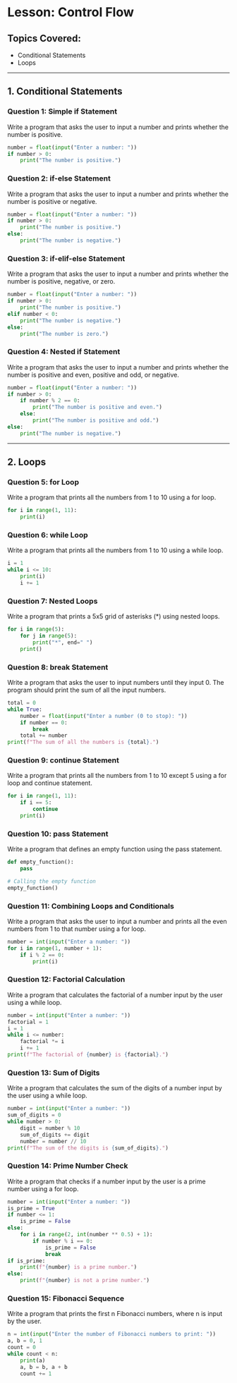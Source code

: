 # Lesson: Control Flow

## Topics Covered:
- Conditional Statements
- Loops

---

## 1. Conditional Statements

### Question 1: Simple if Statement

Write a program that asks the user to input a number and prints whether the number is positive.

```python
number = float(input("Enter a number: "))
if number > 0:
    print("The number is positive.")
```

### Question 2: if-else Statement

Write a program that asks the user to input a number and prints whether the number is positive or negative.

```python
number = float(input("Enter a number: "))
if number > 0:
    print("The number is positive.")
else:
    print("The number is negative.")
```

### Question 3: if-elif-else Statement

Write a program that asks the user to input a number and prints whether the number is positive, negative, or zero.

```python
number = float(input("Enter a number: "))
if number > 0:
    print("The number is positive.")
elif number < 0:
    print("The number is negative.")
else:
    print("The number is zero.")
```

### Question 4: Nested if Statement

Write a program that asks the user to input a number and prints whether the number is positive and even, positive and odd, or negative.

```python
number = float(input("Enter a number: "))
if number > 0:
    if number % 2 == 0:
        print("The number is positive and even.")
    else:
        print("The number is positive and odd.")
else:
    print("The number is negative.")
```
---

## 2. Loops

### Question 5: for Loop

Write a program that prints all the numbers from 1 to 10 using a for loop.

```python
for i in range(1, 11):
    print(i)
```

### Question 6: while Loop

Write a program that prints all the numbers from 1 to 10 using a while loop.

```python
i = 1
while i <= 10:
    print(i)
    i += 1
```

### Question 7: Nested Loops

Write a program that prints a 5x5 grid of asterisks (*) using nested loops.

```python
for i in range(5):
    for j in range(5):
        print("*", end=" ")
    print()
```

### Question 8: break Statement

Write a program that asks the user to input numbers until they input 0. The program should print the sum of all the input numbers.

```python
total = 0
while True:
    number = float(input("Enter a number (0 to stop): "))
    if number == 0:
        break
    total += number
print(f"The sum of all the numbers is {total}.")
```

### Question 9: continue Statement

Write a program that prints all the numbers from 1 to 10 except 5 using a for loop and continue statement.

```python
for i in range(1, 11):
    if i == 5:
        continue
    print(i)
```

### Question 10: pass Statement

Write a program that defines an empty function using the pass statement.

```python
def empty_function():
    pass

# Calling the empty function
empty_function()
```

### Question 11: Combining Loops and Conditionals

Write a program that asks the user to input a number and prints all the even numbers from 1 to that number using a for loop.

```python
number = int(input("Enter a number: "))
for i in range(1, number + 1):
    if i % 2 == 0:
        print(i)
```

### Question 12: Factorial Calculation

Write a program that calculates the factorial of a number input by the user using a while loop.

```python
number = int(input("Enter a number: "))
factorial = 1
i = 1
while i <= number:
    factorial *= i
    i += 1
print(f"The factorial of {number} is {factorial}.")
```

### Question 13: Sum of Digits

Write a program that calculates the sum of the digits of a number input by the user using a while loop.

```python
number = int(input("Enter a number: "))
sum_of_digits = 0
while number > 0:
    digit = number % 10
    sum_of_digits += digit
    number = number // 10
print(f"The sum of the digits is {sum_of_digits}.")
```

### Question 14: Prime Number Check

Write a program that checks if a number input by the user is a prime number using a for loop.

```python
number = int(input("Enter a number: "))
is_prime = True
if number <= 1:
    is_prime = False
else:
    for i in range(2, int(number ** 0.5) + 1):
        if number % i == 0:
            is_prime = False
            break
if is_prime:
    print(f"{number} is a prime number.")
else:
    print(f"{number} is not a prime number.")
```

### Question 15: Fibonacci Sequence

Write a program that prints the first n Fibonacci numbers, where n is input by the user.

```python
n = int(input("Enter the number of Fibonacci numbers to print: "))
a, b = 0, 1
count = 0
while count < n:
    print(a)
    a, b = b, a + b
    count += 1
```
